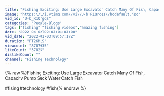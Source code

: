 ```yaml
---
title: "Fishing Exciting: Use Large Excavator Catch Many Of Fish, Capacity Pump Suck Water Catch Fish"
image: "https:\/\/i.ytimg.com\/vi\/U-b_R1Qrgqs\/hqdefault.jpg"
vid_id: "U-b_R1Qrgqs"
categories: "People-Blogs"
tags: ["fishing","fishing videos","amazing fishing"]
date: "2022-04-02T02:03:04+03:00"
vid_date: "2022-01-03T09:57:17Z"
duration: "PT26M1S"
viewcount: "8707935"
likeCount: "37825"
dislikeCount: ""
channel: "Fishing Technology"
---
```

{% raw %}Fishing Exciting: Use Large Excavator Catch Many Of Fish, Capacity Pump Suck Water Catch Fish<br /><br />#fising #technology #fish{% endraw %}
